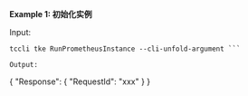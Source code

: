 **Example 1: 初始化实例**



Input: 

```
tccli tke RunPrometheusInstance --cli-unfold-argument ```

Output: 
```
{
    "Response": {
        "RequestId": "xxx"
    }
}
```

